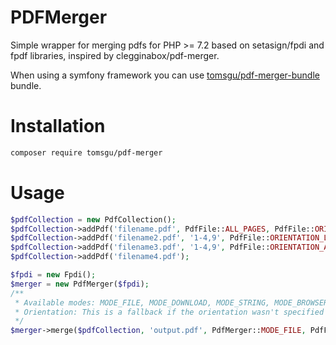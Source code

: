 # PDFMerger
Simple wrapper for merging pdfs for PHP >= 7.2 based on setasign/fpdi and fpdf libraries, inspired by clegginabox/pdf-merger.

When using a symfony framework you can use [tomsgu/pdf-merger-bundle](https://github.com/Tomsgu/PDFMergerBundle) bundle.
# Installation
```bash
composer require tomsgu/pdf-merger
```

# Usage
```php
$pdfCollection = new PdfCollection();
$pdfCollection->addPdf('filename.pdf', PdfFile::ALL_PAGES, PdfFile::ORIENTATION_PORTRAIT);
$pdfCollection->addPdf('filename2.pdf', '1-4,9', PdfFile::ORIENTATION_LANDSCAPE);
$pdfCollection->addPdf('filename3.pdf', '1-4,9', PdfFile::ORIENTATION_AUTO_DETECT);
$pdfCollection->addPdf('filename4.pdf');

$fpdi = new Fpdi();
$merger = new PdfMerger($fpdi);
/**
 * Available modes: MODE_FILE, MODE_DOWNLOAD, MODE_STRING, MODE_BROWSER
 * Orientation: This is a fallback if the orientation wasn't specified when adding pdf.
 */
$merger->merge($pdfCollection, 'output.pdf', PdfMerger::MODE_FILE, PdfFile::ORIENTATION_LANDSCAPE);
```
